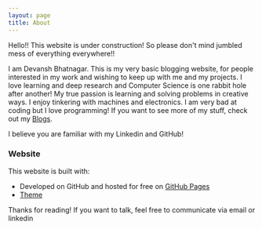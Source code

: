 ```yaml
---
layout: page
title: About
---
```


<p class="message">
 Hello!! This website is under construction! So please don't mind jumbled mess of everything everywhere!!
</p>

I am Devansh Bhatnagar. This is my very basic blogging website, for people interested in my work and wishing to keep up with me and my projects. I love learning and deep research and Computer Science is one rabbit hole after another! My true passion is learning and solving problems in creative ways. I enjoy tinkering with machines and electronics. I am very bad at coding but I love programming! If you want to see more of my stuff, check out my [Blogs](https://realdevansh.github.io/archive).

I believe you are familiar with my Linkedin and GitHub!

### Website

This website is built with:
- Developed on GitHub and hosted for free on [GitHub Pages](https://pages.github.com)
- [Theme](https://github.com/andrewhwanpark/dark-poole)

Thanks for reading! If you want to talk, feel free to communicate via email or linkedin